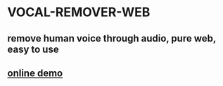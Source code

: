 # VOCAL-REMOVER-WEB 

## remove human voice through audio, pure web, easy to use



## [online demo](https://ai-creator.top/vocalremove)
